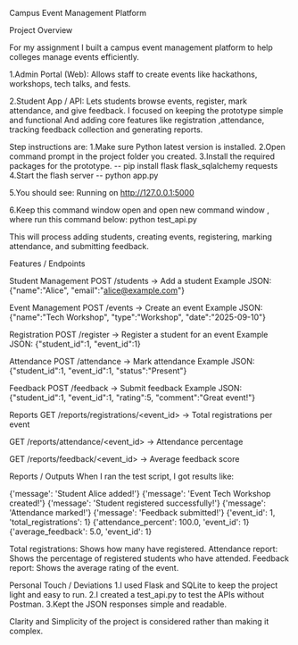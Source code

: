 Campus Event Management Platform

Project Overview

For my assignment I built a campus event management platform to help colleges manage events efficiently.

1.Admin Portal (Web): Allows staff to create events like hackathons, workshops, tech talks, and fests.

2.Student App / API: Lets students browse events, register, mark attendance, and give feedback.
I focused on keeping the prototype simple and functional And adding core features like registration ,attendance, tracking feedback collection and generating reports.

Step instructions are: 
1.Make sure Python latest version is installed. 
2.Open command prompt in the project folder you created.
3.Install the required packages for the prototype.
-- pip install flask flask_sqlalchemy requests
4.Start the flash server
-- python app.py

5.You should see:
 Running on http://127.0.0.1:5000

6.Keep this command window open and open new command window , where run this command below:
   python test_api.py

This will process adding students, creating events, registering, marking attendance, and submitting feedback.

Features / Endpoints

Student Management
POST /students → Add a student
Example JSON: {"name":"Alice", "email":"alice@example.com"}

Event Management
POST /events → Create an event
Example JSON: {"name":"Tech Workshop", "type":"Workshop", "date":"2025-09-10"}

Registration
POST /register → Register a student for an event
Example JSON: {"student_id":1, "event_id":1}

Attendance
POST /attendance → Mark attendance
Example JSON: {"student_id":1, "event_id":1, "status":"Present"}

Feedback
POST /feedback → Submit feedback
Example JSON: {"student_id":1, "event_id":1, "rating":5, "comment":"Great event!"}

Reports
GET /reports/registrations/<event_id> → Total registrations per event

GET /reports/attendance/<event_id> → Attendance percentage

GET /reports/feedback/<event_id> → Average feedback score

Reports / Outputs
When I ran the test script, I got results like:

{'message': 'Student Alice added!'}
{'message': 'Event Tech Workshop created!'}
{'message': 'Student registered successfully!'}
{'message': 'Attendance marked!'}
{'message': 'Feedback submitted!'}
{'event_id': 1, 'total_registrations': 1}
{'attendance_percent': 100.0, 'event_id': 1}
{'average_feedback': 5.0, 'event_id': 1}

Total registrations: Shows how many have registered.
Attendance report: Shows the percentage of registered students who have attended.
Feedback report: Shows the average rating of the event.

Personal Touch / Deviations
1.I used Flask and SQLite to keep the project light  and easy to run.
2.I created a test_api.py  to test the APIs without Postman.
3.Kept the JSON responses simple and readable.

Clarity and Simplicity of the project is considered rather than making it complex.
